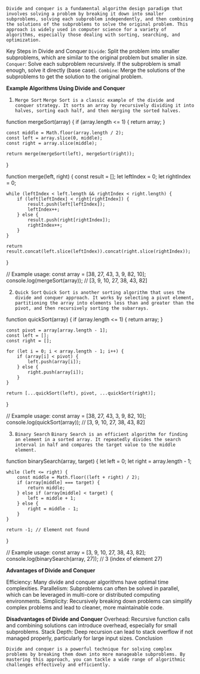 `Divide and conquer is a fundamental algorithm design paradigm that involves solving a problem by breaking it down into smaller subproblems, solving each subproblem independently, and then combining the solutions of the subproblems to solve the original problem. This approach is widely used in computer science for a variety of algorithms, especially those dealing with sorting, searching, and optimization.`

Key Steps in Divide and Conquer
`Divide`: Split the problem into smaller subproblems, which are similar to the original problem but smaller in size.
`Conquer`: Solve each subproblem recursively. If the subproblem is small enough, solve it directly (base case).
`Combine`: Merge the solutions of the subproblems to get the solution to the original problem.


**Example Algorithms Using Divide and Conquer**
1. `Merge Sort`
`Merge Sort is a classic example of the divide and conquer strategy. It sorts an array by recursively dividing it into halves, sorting each half, and then merging the sorted halves.`

function mergeSort(array) {
    if (array.length <= 1) {
        return array;
    }
    
    const middle = Math.floor(array.length / 2);
    const left = array.slice(0, middle);
    const right = array.slice(middle);

    return merge(mergeSort(left), mergeSort(right));
}

function merge(left, right) {
    const result = [];
    let leftIndex = 0;
    let rightIndex = 0;

    while (leftIndex < left.length && rightIndex < right.length) {
        if (left[leftIndex] < right[rightIndex]) {
            result.push(left[leftIndex]);
            leftIndex++;
        } else {
            result.push(right[rightIndex]);
            rightIndex++;
        }
    }

    return result.concat(left.slice(leftIndex)).concat(right.slice(rightIndex));
}

// Example usage:
const array = [38, 27, 43, 3, 9, 82, 10];
console.log(mergeSort(array)); // [3, 9, 10, 27, 38, 43, 82]

2. `Quick Sort`
`Quick Sort is another sorting algorithm that uses the divide and conquer approach. It works by selecting a pivot element, partitioning the array into elements less than and greater than the pivot, and then recursively sorting the subarrays.`

function quickSort(array) {
    if (array.length <= 1) {
        return array;
    }

    const pivot = array[array.length - 1];
    const left = [];
    const right = [];

    for (let i = 0; i < array.length - 1; i++) {
        if (array[i] < pivot) {
            left.push(array[i]);
        } else {
            right.push(array[i]);
        }
    }

    return [...quickSort(left), pivot, ...quickSort(right)];
}

// Example usage:
const array = [38, 27, 43, 3, 9, 82, 10];
console.log(quickSort(array)); // [3, 9, 10, 27, 38, 43, 82]

3. `Binary Search`
`Binary Search is an efficient algorithm for finding an element in a sorted array. It repeatedly divides the search interval in half and compares the target value to the middle element.`

function binarySearch(array, target) {
    let left = 0;
    let right = array.length - 1;

    while (left <= right) {
        const middle = Math.floor((left + right) / 2);
        if (array[middle] === target) {
            return middle;
        } else if (array[middle] < target) {
            left = middle + 1;
        } else {
            right = middle - 1;
        }
    }

    return -1; // Element not found
}

// Example usage:
const array = [3, 9, 10, 27, 38, 43, 82];
console.log(binarySearch(array, 27)); // 3 (index of element 27)

**Advantages of Divide and Conquer**

Efficiency: Many divide and conquer algorithms have optimal time complexities.
Parallelism: Subproblems can often be solved in parallel, which can be leveraged in multi-core or distributed computing environments.
Simplicity: Recursively breaking down problems can simplify complex problems and lead to cleaner, more maintainable code.

**Disadvantages of Divide and Conquer**
Overhead: Recursive function calls and combining solutions can introduce overhead, especially for small subproblems.
Stack Depth: Deep recursion can lead to stack overflow if not managed properly, particularly for large input sizes.
Conclusion

`Divide and conquer is a powerful technique for solving complex problems by breaking them down into more manageable subproblems. By mastering this approach, you can tackle a wide range of algorithmic challenges effectively and efficiently.`